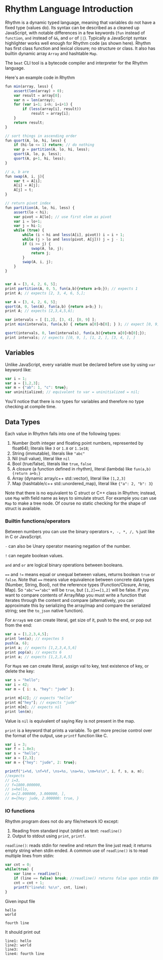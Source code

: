 # Rhythm Language Introduction

Rhythm is a dynamic typed language, meaning that variables do not have a fixed type (values do). Its syntax can be described as a cleaned up JavaScript, with notable differences in a few keywords (`fun` instead of `function`, `and` instead of `&&`, and `or` of `||`). Typically a JavaScript syntax highlighter works well enough for Rhythm code (as shown here).  Rhythm has first class function and lexical closure; no structure or class. It also has builtin dynamic array `Array` and hashtable `Map`.

The `beat` CLI tool is a bytecode compiler and interpreter for the Rhythm language.

Here's an example code in Rhythm

```javascript
fun min(array, less) {
    assert(len(array) > 0);
    var result = array[0];
    var n = len(array);
    for (var i=1; i<n; i=i+1) {
		if (less(array[i], result))
			result = array[i];
    }
    return result;
}

// sort things in ascending order
fun qsort(A, lo, hi, less) {
    if (hi-lo <= 1) return; // do nothing
    var p = partition(A, lo, hi, less);
    qsort(A, lo, p, less);
    qsort(A, p+1, hi, less);
}

// a, b are
fun swap(A, i, j){
    var t = A[i];
    A[i] = A[j];
    A[j] = t;
}

// return pivot index
fun partition(A, lo, hi, less) {
    assert(lo < hi);
    var pivot = A[lo]; // use first elem as pivot
    var i = lo+1;
    var j = hi-1;
    while (true) {
        while (i < hi and less(A[i], pivot)) i = i + 1;
        while (j > lo and less(pivot, A[j])) j = j - 1;
        if (i >= j) {
            swap(A, lo, j);
            return j;
        }
        swap(A, i, j);
    }
}


var A = [3, 4, 2, 6, 5];
print partition(A, 0, 5, fun(a,b){return a<b;}); // expects 1
print A; // expects [2, 3, 4, 6, 5,];

var A = [3, 4, 2, 6, 5];
qsort(A, 0, len(A), fun(a,b) {return a<b;} );
print A; // expects [2,3,4,5,6];

var intervals = [ [1,2], [3, 4], [0, 9] ];
print min(intervals, fun(a,b) { return a[0]<b[0]; } ); // expect [0, 9]

qsort(intervals, 0, len(intervals), fun(a,b){return a[0]<b[0];});
print intervals; // expects [[0, 9, ], [1, 2, ], [3, 4, ], ]
```

## Variables
Unlike JavaScript, every variable must be declared before use by using `var` keyword like:

```javascript
var i = 1;
var a = [1,2,3];
var m = {"ab": 1, "c": true};
var uninitialized; // equivalent to var = uninitialized = nil;
````

You'll notice that there is no types for variables and therefore no type checking at compile time.

## Data Types

Each value in Rhythm falls into one of the following types:
1. Number (both integer and floating point numbers, represented by float64); literals like `3` or `1.8` or `1.1e18`;
2. String (immutable), literals like `"abc"`
3. Nil (null value), literal like `nil`
4. Bool (true/false), literals like `true`, `false`
5. A closure (a function defined in rhythm), literal (lambda) like `fun(a,b){return a+b;}`
6. Array (dynamic array/c++ std::vector), literal like `[1,2,3]`
7. Map (hashtable/c++ std::unordered_map), literal like `{"a": 2, "b": 3}`

Note that there is no equivalent to C struct or C++ class in Rhythm; instead, use `Map` with field name as keys to simulate struct. For example you can use `Map` to make a tree node. Of course no static checking for the shape of struct is available.

### Builtin functions/operators
Between numbers you can use the binary operators `+, -, *, /, %` just like in C or JavaScript.

`-` can also be Unary operator meaning negation of the number.

`!` can negate boolean values.

`and` and `or` are logical binary operations between booleans.

`==` and `!=` means equal or unequal between values, returns boolean `true` or `false`. Note that `==` means value equivalence between concrete data types (Number, String, Bool), not the reference types (Function/Closure, Array, Map).  So `"abc"=="abc"` will be `true`, but `[1,2]==[1,2]` will be false. If you want to compare contents of Array/Map you must write a function that iterates through the content and compare (alternatively, you can approximate this by serializing the array/map and compare the serialized string; see the `to_json` native function).

For `Array`s  we can create literal, get size of it, push to the end, or pop out from the end:

```javascript
var a = [1,2,3,4,5];
print len(a); // expectes 5
push(a, 6);
print a; // expects [1,2,3,4,5,6]
print pop(a); // expects 6
print a; // expects [1,2,3,4,5]
```


For `Map`s we can create literal, assign val to key, test existence of key, or delete the key:

```javascript
var s = "hello";
var i = 42;
var m = { i: s, "hey": "jude" };

print m[42]; // expects "hello"
print m["hey"]; // expects "jude"
print m[m]; // expects nil
print len(m);
```

Value is `nil` is equivalent of saying Key is not present in the map.


`print` is a keyword that prints a variable. To get more precise control over the format of the output, use `printf` function like C.
```javascript
var i = 3;
var f = 1.8e3;
var s = "hello";
var a = [2,3];
var m = {"hey": "jude", 2: true};

printf("i=%d, \nf=%f, \ns=%s, \na=%s, \nm=%s\n", i, f, s, a, m);
//expects
// i=3,
// f=1800.000000,
// s=hello,
// a=[2.000000, 3.000000, ],
// m={hey: jude, 2.000000: true, }
```

### IO functions

Rhythm program does not do any file/network IO except:
1. Reading from standard input (stdin) as text: `readline()`
2. Output to stdout using `print`, `printf`.

`readline()`: reads stdin for newline and return the line just read; it returns empty string when stdin ended. A common use of `readline()` is to read multiple lines from stdin:

```javascript
var cnt = 0;
while(true) {
	var line = readline();
	if (line == false) break; //readline() returns false upon stdin EOF
	cnt = cnt + 1;
	printf("line%d: %s\n", cnt, line);
}
```

Given input file
```
hello
world

fourth line
```

It should print out
```
line1: hello
line2: world
line3:
line4: fourth line
```
